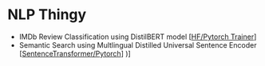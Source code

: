 # NLP Thingy

- IMDb Review Classification using DistilBERT model [[HF/Pytorch Trainer](notebooks/IMDb_Review_Classification_using_DistilBert_Pytorch.ipynb)]  
- Semantic Search using Multlingual Distilled Universal Sentence Encoder [[SentenceTransformer/Pytorch](notebooks/Semantic_Search_using_Multlingual_Distilled_Universal_Sentence_Encoder.ipynb)]
)]
